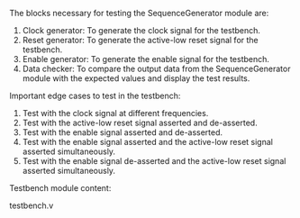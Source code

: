 The blocks necessary for testing the SequenceGenerator module are:
1. Clock generator: To generate the clock signal for the testbench.
2. Reset generator: To generate the active-low reset signal for the testbench.
3. Enable generator: To generate the enable signal for the testbench.
4. Data checker: To compare the output data from the SequenceGenerator module with the expected values and display the test results.

Important edge cases to test in the testbench:
1. Test with the clock signal at different frequencies.
2. Test with the active-low reset signal asserted and de-asserted.
3. Test with the enable signal asserted and de-asserted.
4. Test with the enable signal asserted and the active-low reset signal asserted simultaneously.
5. Test with the enable signal de-asserted and the active-low reset signal asserted simultaneously.

Testbench module content:

testbench.v
